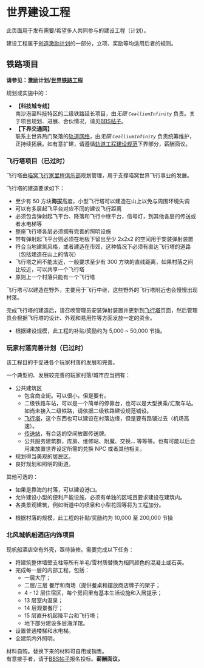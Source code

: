 # 世界建设工程

此页面用于发布需要/希望多人共同参与的建设工程（计划）。

建设工程属于[创造激励计划](nyaa/creation.md)的一部分，立项、奖励等均适用后者的规则。


## 铁路项目
**请参见：激励计划/[世界铁路工程](nyaa/creation.md#世界铁路工程)**

规划或实施中的：

- **【科技城专线】**  
南沙港至科技特区的二级铁路延长项目，由*无限 `CealliumInfinity`* 负责。关于项目规划、进展、合伙情况，请见[BBS帖子](https://bbs.nyaa.cat/d/1483/15 "好耶是新坑/ 主世界「科技城专线」工程规划、建设进度及合伙邀请")。
- **【下界交通网】**  
联系主世界热门聚落的[轨道网络](nyaa/projects/nether-traffic.md)，由*无限 `CealliumInfinity`* 负责统筹维护，正持续拓展。如有意扩建，请遵循[轨道工程建设规范](space/building/railway-construction-standard#二、下界交通网部分)下界部分，薪酬面议。

### 飞行塔项目（已过时）

飞行塔由[喵窝飞行家里程俱乐部](space/nfmc)规划管理，用于支撑喵窝世界飞行事业的发展。

飞行塔的建造要求如下：

- 至少有 50 方块**海拔**高度，小型飞行塔可以建造在山上以免与周围环境失调
- 可以有多层起飞平台对应不同的建议飞行距离
- 必须包含弹射起飞平台、降落和飞行中继平台，信号灯，到其他各层的传送或者水电梯等
- 整座飞行塔各层必须拥有完善的照明设施
- 带有弹射起飞平台则必须在地板下留出至少 2x2x2 的空间用于安装弹射装置
- 符合当地建筑风格，或者建造在市郊，这种情况下必须有直达飞行塔的道路（包括建造在山上的情况）
- 飞行塔之间不能太近，一般要求至少有 300 方块的直线距离，如果村落之间比较近，可以共享一个飞行塔
- 原则上一个村落只能有一个飞行塔

飞行塔*可以*建造在野外，主要用于飞行中继，这些野外的飞行塔附近也会慢慢出现村落。

完成飞行塔的建造后，请召唤管理员安装弹射装置并更新到[飞行塔](nyaa/projects/airline.md)页面，然后管理员会根据飞行塔的设计、外观和易用性等方面发放一定的资金。

* 根据建设规模，此工程的补贴/奖励约为 5,000 ~ 50,000 节操。


### 玩家村落完善计划（已过时）

该工程目的于促进各个玩家村落的发展和完善。

一个典型的、发展较完善的玩家村落/城市应当拥有：

- 公共建筑区
  - 包含商业街。可以很小，但是要有。
  - 二级铁路车站，可以是一个简单的停靠台，也可以是大型换乘/汇聚车站。如尚未接入二级铁路，请依据二级铁路建设规范铺设。
  - [飞行塔](nyaa/projects/airline)，这个东西也可以建设在村落边缘，但是要有路铺过去（机场高速）。
  - [传送站](nyaa/projects/teleport-center)，有合适的空间放置传送牌。
  - 公共服务建筑群，库房、维修站、附魔、交换… 等等等。也有可能以后会用来放置世界设定所需的兑换 NPC 或者其他相关。
- 规划得当美观的居民区。
- 良好规划和照明的街道。

其他可选的：

- 如果是靠海的村落，可以建设港口。
- 允许建设小型的便利产能设施，必须有单独的区域且要求建设在建筑内。
- 各类景观建筑，例如街道中的喷泉和小型花园等将为工程加分。

* 根据村落的规模，此工程的补贴/奖励约为 10,000 至 200,000 节操

### 北风城帆船酒店内饰项目
现帆船酒店空有外壳，亟待装修。需要完成以下任务：
- 将建筑整体墙壁支柱等所有羊毛/雪材质替换为相同颜色的混凝土或石英。
- 完成每一层的内部工程，包括：
  + 一层大厅；
  + 二层/三层 餐厅和商场（提供餐桌和摆放商店牌子的架子；
  + 4 - 12 层住宿区，每个房间里有基本生活设施和入居提示；
  + 13 层室内温泉；
  + 14 层观景餐厅；
  + 15 层直升机起降平台和飞行塔；
  + 地下部分建设多层海洋馆。
- 设置普通楼梯和水电梯。
- 全建筑内外照明。

材料自购。替换下来的材料可自用或销售。  
有意接手者，请于[BBS帖子](https://bbs.nyaa.cat/d/1342--)报名投标。**薪酬面议。**

